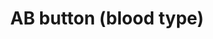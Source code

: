 ---
layout: smileys&emotion
title: AB button (blood type)
emoji: ab_button_blood_type
permalink: 🆎.html
image: assets/img/3moji/ab_button_blood_type.png
---